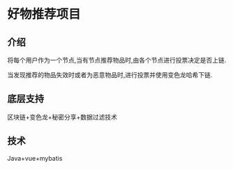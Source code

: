 # 好物推荐项目

## 介绍

将每个用户作为一个节点,当有节点推荐物品时,由各个节点进行投票决定是否上链.

当发现推荐的物品失效时或者为恶意物品时,进行投票并使用变色龙哈希下链.

## 底层支持

区块链+变色龙+秘密分享+数据过滤技术  

## 技术

Java+vue+mybatis











